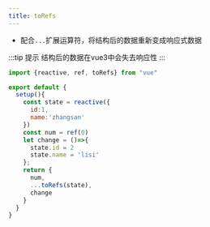 ```yaml
---
title: toRefs
---
```


- 配合`...`扩展运算符，将结构后的数据重新变成响应式数据

:::tip 提示
结构后的数据在vue3中会失去响应性
:::
```javascript
import {reactive, ref, toRefs} from "vue"

export default {
  setup(){
    const state = reactive({
      id:1,
      name:'zhangsan'
    })
    const num = ref(0)
    let change = ()=>{
      state.id = 2
      state.name = 'lisi'
    };
    return {
      num,
      ...toRefs(state),
      change
    }
  }
}
```